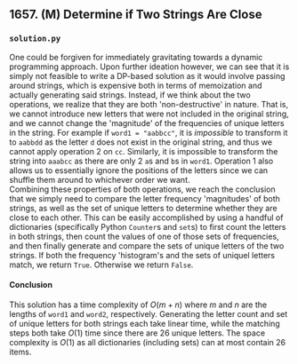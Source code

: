## 1657. (M) Determine if Two Strings Are Close

### `solution.py`
One could be forgiven for immediately gravitating towards a dynamic programming approach. Upon further ideation however, we can see that it is simply not feasible to write a DP-based solution as it would involve passing around strings, which is expensive both in terms of memoization and actually generating said strings. Instead, if we think about the two operations, we realize that they are both 'non-destructive' in nature. That is, we cannot introduce new letters that were not included in the original string, and we cannot change the 'magnitude' of the frequencies of unique letters in the string. For example if `word1 = "aabbcc"`, it is *impossible* to transform it to `aabbdd` as the letter `d` does not exist in the original string, and thus we cannot apply operation 2 on `cc`. Similarly, it is impossible to transform the string into `aaabcc` as there are only 2 `a`s and `b`s in `word1`. Operation 1 also allows us to essentially ignore the positions of the letters since we can shuffle them around to whichever order we want.  
Combining these properties of both operations, we reach the conclusion that we simply need to compare the letter frequency 'magnitudes' of both strings, as well as the set of unique letters to determine whether they are close to each other. This can be easily accomplished by using a handful of dictionaries (specifically Python `Counter`s and `set`s) to first count the letters in both strings, then count the values of one of those sets of frequencies, and then finally generate and compare the sets of unique letters of the two strings. If both the frequency 'histogram's and the sets of uniquel letters match, we return `True`. Otherwise we return `False`.  

#### Conclusion
This solution has a time complexity of $O(m+n)$ where $m$ and $n$ are the lengths of `word1` and `word2`, respectively. Generating the letter count and set of unique letters for both strings each take linear time, while the matching steps both take $O(1)$ time since there are 26 unique letters. The space complexity is $O(1)$ as all dictionaries (including sets) can at most contain 26 items.  
  

